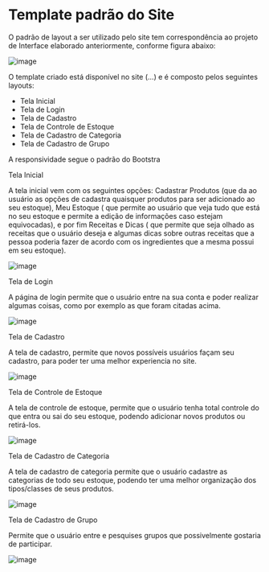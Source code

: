 # Template padrão do Site

O padrão de layout a ser utilizado pelo site tem correspondência ao projeto de Interface elaborado anteriormente, conforme figura abaixo:

 ![image](https://user-images.githubusercontent.com/91296105/138172478-e70e5be3-9cef-444f-9b10-e843b9f67b41.png)

O template criado está disponível no site (...) e é composto pelos seguintes layouts: 

- Tela Inicial
- Tela de Login
- Tela de Cadastro
- Tela de Controle de Estoque
- Tela de Cadastro de Categoria
- Tela de Cadastro de Grupo

A responsividade segue o padrão do Bootstra

Tela Inicial

A tela inicial vem com os seguintes opções: Cadastrar Produtos (que da ao usuário as opções de cadastra quaisquer produtos para ser adicionado ao seu estoque), Meu Estoque ( que permite ao usuário que veja tudo que está no seu estoque e permite a edição de informações caso estejam equivocadas), e por fim Receitas e Dicas ( que permite que seja olhado as receitas que o usuário deseja e algumas dicas sobre outras receitas que a pessoa poderia fazer de acordo com os ingredientes que a mesma possui em seu estoque).

 ![image](https://user-images.githubusercontent.com/91296105/138172594-214368a2-f0dc-444a-8e0c-5ea1e8d6931e.png)

Tela de Login

A página de login permite que o usuário entre na sua conta e poder realizar algumas coisas, como por exemplo as que foram citadas acima.
 
 ![image](https://user-images.githubusercontent.com/91296105/138172677-daf0f7e3-4316-4b64-bd94-34520cbb8bc9.png)

Tela de Cadastro

A tela de cadastro, permite que novos possíveis usuários façam seu cadastro, para poder ter uma melhor experiencia no site.

 ![image](https://user-images.githubusercontent.com/91296105/138172735-d8ffd4fd-ab22-4d28-a455-c83d73f9b24e.png)

Tela de Controle de Estoque

A tela de controle de estoque, permite que o usuário tenha total controle do que entra ou sai do seu estoque, podendo adicionar novos produtos ou retirá-los.
 
 ![image](https://user-images.githubusercontent.com/91296105/138172811-c32cc489-a8f1-4177-9b28-18ad28d4753d.png)

Tela de Cadastro de Categoria 

A tela de cadastro de categoria permite que o usuário cadastre as categorias de todo seu estoque, podendo ter uma melhor organização dos tipos/classes de seus produtos.
 
 ![image](https://user-images.githubusercontent.com/91296105/138172847-b46dd711-ac7d-4195-bf66-80b1b724a8d2.png)

Tela de Cadastro de Grupo

Permite que o usuário entre e pesquises grupos que possivelmente gostaria de participar.
 
![image](https://user-images.githubusercontent.com/91296105/138172906-69709f69-c55a-4218-bcfd-4807884d14e6.png)

